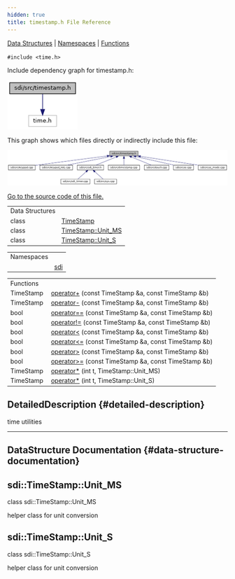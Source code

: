 ```yaml
---
hidden: true
title: timestamp.h File Reference
---
```


[Data Structures](#nested-classes) \| [Namespaces](#namespaces) \| [Functions](#func-members)

`#include <time.h>`

Include dependency graph for timestamp.h:

![](sdi_2src_2timestamp_8h__incl.png)

This graph shows which files directly or indirectly include this file:

![](sdi_2src_2timestamp_8h__dep__incl.png)

<a href="sdi_2src_2timestamp_8h_source.md">Go to the source code of this file.</a>

|  |  |
|----|----|
| Data Structures |  |
| class   | <a href="classsdi_1_1_time_stamp.md">TimeStamp</a> |
| class   | <a href="classsdi_1_1_time_stamp.md#classsdi_1_1_time_stamp_1_1_unit___m_s">TimeStamp::Unit_MS</a> |
| class   | <a href="classsdi_1_1_time_stamp.md#classsdi_1_1_time_stamp_1_1_unit___s">TimeStamp::Unit_S</a> |

|            |                                            |
|------------|--------------------------------------------|
| Namespaces |                                            |
|            | <a href="namespacesdi.md">sdi</a> |

|  |  |
|----|----|
| Functions |  |
| TimeStamp  | <a href="namespacesdi.md#afc5ba7603df562e3057600548a77ae19">operator+</a> (const TimeStamp &a, const TimeStamp &b) |
| TimeStamp  | <a href="namespacesdi.md#adf8b527bef1f0f4e433ad88ccae5677c">operator-</a> (const TimeStamp &a, const TimeStamp &b) |
| bool  | <a href="namespacesdi.md#afde4ee00bda9f6a2e47be84d747b0aa6">operator==</a> (const TimeStamp &a, const TimeStamp &b) |
| bool  | <a href="namespacesdi.md#a72b696981a0d47c3988c5d8a3b21771d">operator!=</a> (const TimeStamp &a, const TimeStamp &b) |
| bool  | <a href="namespacesdi.md#a1826855f2717a1989f0acc9667add7f2">operator<</a> (const TimeStamp &a, const TimeStamp &b) |
| bool  | <a href="namespacesdi.md#ade8cda000c21abf3bba19952338f1ccc">operator<=</a> (const TimeStamp &a, const TimeStamp &b) |
| bool  | <a href="namespacesdi.md#adbca0ff6b3aab2718e627c9d0936792d">operator></a> (const TimeStamp &a, const TimeStamp &b) |
| bool  | <a href="namespacesdi.md#a1596310f42ff001cd38ed5cdc9c574ff">operator>=</a> (const TimeStamp &a, const TimeStamp &b) |
| TimeStamp  | <a href="namespacesdi.md#aa4cf2ca6912803ebf18f6a1ef14d6750">operator*</a> (int t, TimeStamp::Unit_MS) |
| TimeStamp  | <a href="namespacesdi.md#af58670d8fac6034c267d0445a833cd21">operator*</a> (int t, TimeStamp::Unit_S) |

## DetailedDescription {#detailed-description}

time utilities

------------------------------------------------------------------------

## DataStructure Documentation {#data-structure-documentation}

## sdi::TimeStamp::Unit_MS <a href="#classsdi_1_1_time_stamp_1_1_unit___m_s" id="classsdi_1_1_time_stamp_1_1_unit___m_s"></a>

<p>class sdi::TimeStamp::Unit_MS</p>

helper class for unit conversion

## sdi::TimeStamp::Unit_S <a href="#classsdi_1_1_time_stamp_1_1_unit___s" id="classsdi_1_1_time_stamp_1_1_unit___s"></a>

<p>class sdi::TimeStamp::Unit_S</p>

helper class for unit conversion
